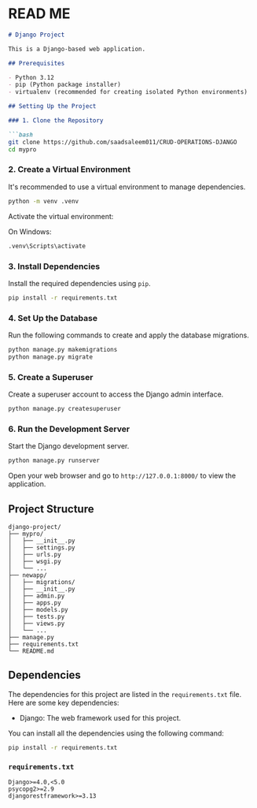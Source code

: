 # READ ME
```markdown
# Django Project

This is a Django-based web application.

## Prerequisites

- Python 3.12
- pip (Python package installer)
- virtualenv (recommended for creating isolated Python environments)

## Setting Up the Project

### 1. Clone the Repository

```bash
git clone https://github.com/saadsaleem011/CRUD-OPERATIONS-DJANGO
cd mypro
```

### 2. Create a Virtual Environment

It's recommended to use a virtual environment to manage dependencies.

```bash
python -m venv .venv
```

Activate the virtual environment:

On Windows:
  ```bash
  .venv\Scripts\activate
  ```


### 3. Install Dependencies

Install the required dependencies using `pip`.

```bash
pip install -r requirements.txt
```

### 4. Set Up the Database

Run the following commands to create and apply the database migrations.

```bash
python manage.py makemigrations
python manage.py migrate
```

### 5. Create a Superuser

Create a superuser account to access the Django admin interface.

```bash
python manage.py createsuperuser
```

### 6. Run the Development Server

Start the Django development server.

```bash
python manage.py runserver
```

Open your web browser and go to `http://127.0.0.1:8000/` to view the application.

## Project Structure

```
django-project/
├── mypro/
│   ├── __init__.py
│   ├── settings.py
│   ├── urls.py
│   ├── wsgi.py
│   └── ...
├── newapp/
│   ├── migrations/
│   ├── __init__.py
│   ├── admin.py
│   ├── apps.py
│   ├── models.py
│   ├── tests.py
│   ├── views.py
│   └── ...
├── manage.py
├── requirements.txt
└── README.md
```

## Dependencies

The dependencies for this project are listed in the `requirements.txt` file. Here are some key dependencies:

- Django: The web framework used for this project.


You can install all the dependencies using the following command:

```bash
pip install -r requirements.txt
```

###  `requirements.txt`

```plaintext
Django>=4.0,<5.0
psycopg2>=2.9
djangorestframework>=3.13
```
